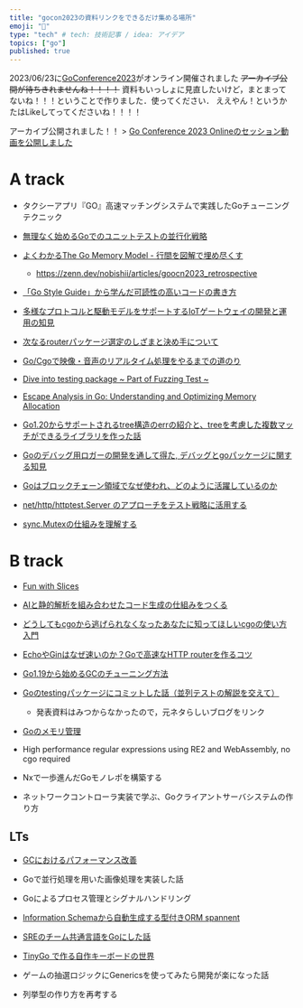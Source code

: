 ```yaml
---
title: "gocon2023の資料リンクをできるだけ集める場所"
emoji: "🎈"
type: "tech" # tech: 技術記事 / idea: アイデア
topics: ["go"]
published: true
---
```


2023/06/23に[GoConference2023](https://gocon.jp/2023/timetable/)がオンライン開催されました
~~アーカイブ公開が待ちきれませんね！！！！~~
資料もいっしょに見直したいけど，まとまってないね！！！ということで作りました．使ってください．
ええやん！というかたはLikeしてってくださいね！！！！

アーカイブ公開されました！！ > [Go Conference 2023 Onlineのセッション動画を公開しました](https://zenn.dev/gophersjp/articles/4e1ef7852c2f0e)

# A track
- タクシーアプリ『GO』高速マッチングシステムで実践したGoチューニングテクニック

- [無理なく始めるGoでのユニットテストの並行化戦略](https://speakerdeck.com/shohata/go-conference-2023)

- [よくわかるThe Go Memory Model - 行間を図解で埋め尽くす](https://docs.google.com/presentation/d/1UjL5jTqreNrFpulVi6l_H5vY_Bcz9jQriL65gZs1zFM/edit)
    - https://zenn.dev/nobishii/articles/goocn2023_retrospective

- [「Go Style Guide」から学んだ可読性の高いコードの書き方](https://speakerdeck.com/andpad/go-style-guide-karaxue-ndake-du-xing-nogao-ikodonoshu-kifang)

- [多様なプロトコルと駆動モデルをサポートするIoTゲートウェイの開発と運用の知見](https://speakerdeck.com/takesinoda/duo-yang-napurotokoruto-qu-dong-moderuwosapotosuruiotgetoueinokai-fa-toyun-yong-nozhi-jian)

- [次なるrouterパッケージ選定のしざまと決め手について](https://speakerdeck.com/yuzuy/ci-narurutapatukezixuan-ding-nosizamatojue-meshou-nituite)

- [Go/Cgoで映像・音声のリアルタイム処理をやるまでの道のり](https://speakerdeck.com/octu0/cgodeying-xiang-yin-sheng-noriarutaimuchu-li-woyarumadenodao-nori)

- [Dive into testing package ~ Part of Fuzzing Test ~](https://speakerdeck.com/sivchari/dive-into-testing-package-part-of-fuzzing-test)

- [Escape Analysis in Go: Understanding and Optimizing Memory Allocation](https://github.com/harsh0240/goconf23)

- [Go1.20からサポートされるtree構造のerrの紹介と、treeを考慮した複数マッチができるライブラリを作った話](https://speakerdeck.com/convto/introduction-of-tree-structure-err-added-since-go-1-20)

- [Goのデバッグ用ロガーの開発を通して得た, デバッグとgoパッケージに関する知見](https://docs.google.com/presentation/d/1vT60le84Ds1SenKnZyijQrauuuR6BGHfBCBQhoHBMfI/edit)

- [Goはブロックチェーン領域でなぜ使われ、どのように活躍しているのか](https://speakerdeck.com/uji/gohahurotukutienling-yu-tenaseshi-ware-tonoyounihuo-yue-siteirunoka)

- [net/http/httptest.Server のアプローチをテスト戦略に活用する](https://speakerdeck.com/k1low/go-conference-2023)

- [sync.Mutexの仕組みを理解する](https://speakerdeck.com/ffjlabo/sync-dot-mutexnoshi-zu-miwoli-jie-suru)

# B track
- [Fun with Slices](https://docs.google.com/presentation/d/e/2PACX-1vQDvy-3KT6-cqbxzJ2UY8sFe86mOknAGJiP5aDD_FwWusezgVzdItYIiVDxNMX9O30k10IX27PNI9Hx/pub?start=false&loop=false&delayms=3000&slide=id.g56441dcac2_0_14)

- [AIと静的解析を組み合わせたコード生成の仕組みをつくる]()

- [どうしてもcgoから逃げられなくなったあなたに知ってほしいcgoの使い方入門](https://speakerdeck.com/sakiengineer/dousitemocgokaratao-gerarenakunatutaanatanizhi-tutehosiicgonoshi-ifang-ru-men)

- [EchoやGinはなぜ速いのか？Goで高速なHTTP routerを作るコツ](https://docs.google.com/file/d/1Jh0j2UD4VZjck_34XEA3OgzruLoiZeci/edit?filetype=mspresentation)

- [Go1.19から始めるGCのチューニング方法](https://speakerdeck.com/hagatake/go1-dot-19karashi-merugcnotiyuningufang-fa)

- [Goのtestingパッケージにコミットした話（並列テストの解説を交えて）](https://tech.mirrativ.stream/entry/2022/12/22/171137)
    - 発表資料はみつからなかったので，元ネタらしいブログをリンク

- [Goのメモリ管理](https://speakerdeck.com/ymotongpoo/memory-management-in-go?utm_source=twitter&utm_medium=tweet&utm_campaign=gocon)

- High performance regular expressions using RE2 and WebAssembly, no cgo required

- Nxで一歩進んだGoモノレポを構築する

- ネットワークコントローラ実装で学ぶ、Goクライアントサーバシステムの作り方

## LTs
- [GCにおけるパフォーマンス改善](https://speakerdeck.com/muroon/gcniokerupahuomansugai-shan)

- Goで並行処理を用いた画像処理を実装した話

- Goによるプロセス管理とシグナルハンドリング

- [Information Schemaから自動生成する型付きORM spannent](https://speakerdeck.com/khmer495/information-schemakarazi-dong-sheng-cheng-suruxing-fu-kiorm-spannent)

- [SREのチーム共通言語をGoにした話](https://speakerdeck.com/ryuichi1208/srenotimugong-tong-yan-yu-wogonisitahua)

- [TinyGo で作る自作キーボードの世界](https://docs.google.com/presentation/d/19RH9-LhK1vB0Wei_h6qEXPwSaD5szdAx16nTL6sq6Zo/edit)

- ゲームの抽選ロジックにGenericsを使ってみたら開発が楽になった話

- 列挙型の作り方を再考する
